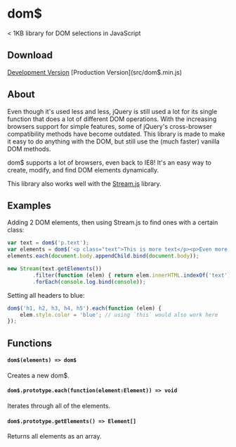 # dom$
< 1KB library for DOM selections in JavaScript

## Download

[Development Version](src/dom$.js) [Production Version](src/dom$.min.js)

## About

Even though it's used less and less, jQuery is still used a lot for its single function that does a lot of different DOM operations. With the increasing browsers support for simple features, some of jQuery's cross-browser compatibility methods have become outdated. This library is made to make it easy to do anything with the DOM, but still use the (much faster) vanilla DOM methods.

dom$ supports a lot of browsers, even back to IE8! It's an easy way to create, modify, and find DOM elements dynamically.

This library also works well with the [Stream.js](https://github.com/PaulBGD/Stream.js) library.

## Examples

Adding 2 DOM elements, then using Stream.js to find ones with a certain class:

```javascript
var text = dom$('p.text');
var elements = dom$('<p class="text">This is more text</p><p>Even more!</p>');
elements.each(document.body.appendChild.bind(document.body));

new Stream(text.getElements())
        .filter(function (elem) { return elem.innerHTML.indexOf('text') > 0 })
        .forEach(console.log.bind(console));
```

Setting all headers to blue:

```javascript
dom$('h1, h2, h3, h4, h5').each(function (elem) {
    elem.style.color = 'blue'; // using `this` would also work here
});
```

## Functions

#### `dom$(elements) => dom$`

Creates a new dom$.

#### `dom$.prototype.each(function(element:Element)) => void`

Iterates through all of the elements.

#### `dom$.prototype.getElements() => Element[]`

Returns all elements as an array.
